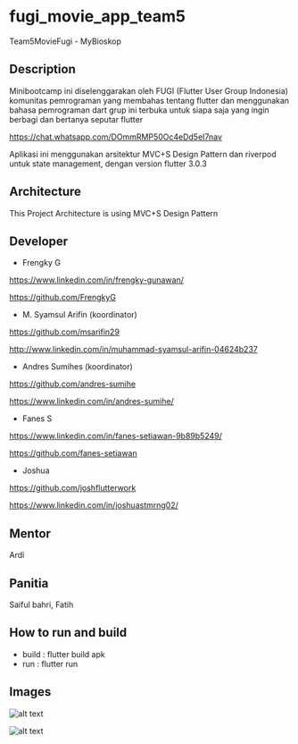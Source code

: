 # fugi_movie_app_team5

Team5MovieFugi - MyBioskop

## Description

Minibootcamp ini diselenggarakan oleh FUGI (Flutter User Group Indonesia)
komunitas pemrograman yang membahas tentang flutter dan menggunakan bahasa pemrograman dart
grup ini terbuka untuk siapa saja yang ingin berbagi dan bertanya seputar flutter 

https://chat.whatsapp.com/DOmmRMP50Oc4eDd5eI7nav

Aplikasi ini menggunakan arsitektur MVC+S Design Pattern dan riverpod untuk state management, dengan version flutter 3.0.3

## Architecture
This Project Architecture is using MVC+S Design Pattern

## Developer

- Frengky G

https://www.linkedin.com/in/frengky-gunawan/

https://github.com/FrengkyG

- M. Syamsul Arifin (koordinator)

https://github.com/msarifin29

http://www.linkedin.com/in/muhammad-syamsul-arifin-04624b237


- Andres Sumihes (koordinator)

https://github.com/andres-sumihe

https://www.linkedin.com/in/andres-sumihe/

- Fanes S

https://www.linkedin.com/in/fanes-setiawan-9b89b5249/

https://github.com/fanes-setiawan

- Joshua

https://github.com/joshflutterwork

https://www.linkedin.com/in/joshuastmrng02/

## Mentor

Ardi

## Panitia

Saiful bahri, Fatih

## How to run and build

- build : flutter build apk
- run : flutter run





## Images

![alt text](https://github.com/msarifin29/fugi_movie_app_team5/blob/main/WhatsApp%20Image%202022-08-30%20at%2011.13.11%20PM.jpeg)

![alt text](https://github.com/msarifin29/fugi_movie_app_team5/blob/main/WhatsApp%20Image%202022-08-30%20at%2011.13.12%20PM.jpeg)


